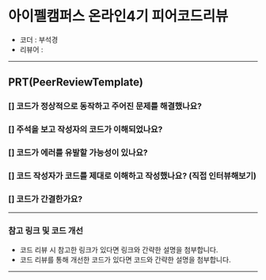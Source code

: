 # 아이펠캠퍼스 온라인4기 피어코드리뷰

- 코더 : 부석경
- 리뷰어 : 

---------------------------------------------
## **PRT(PeerReviewTemplate)**

### **[] 코드가 정상적으로 동작하고 주어진 문제를 해결했나요?**

### **[] 주석을 보고 작성자의 코드가 이해되었나요?**

### **[] 코드가 에러를 유발할 가능성이 있나요?**

### **[] 코드 작성자가 코드를 제대로 이해하고 작성했나요?** (직접 인터뷰해보기)

### **[] 코드가 간결한가요?**

----------------------------------------------
### **참고 링크 및 코드 개선**
* 코드 리뷰 시 참고한 링크가 있다면 링크와 간략한 설명을 첨부합니다.
* 코드 리뷰를 통해 개선한 코드가 있다면 코드와 간략한 설명을 첨부합니다.

----------------------------------------------
